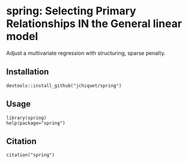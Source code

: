 # spring: Selecting Primary Relationships IN the General linear model

Adjust a multivariate regression with structuring, sparse penalty.
 
## Installation

```
devtools::install_github("jchiquet/spring")
```

## Usage

```
library(spring)
help(package="spring")
```

## Citation

```
citation("spring")
```
